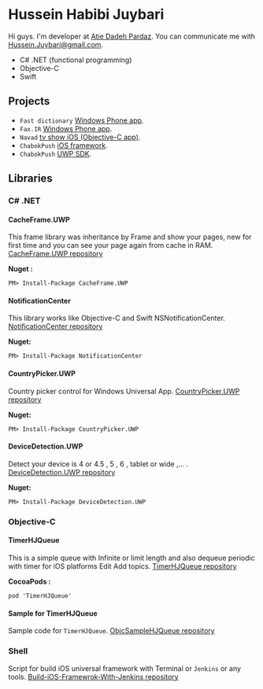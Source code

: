 # Hussein Habibi Juybari
Hi guys. I'm developer at [Atie Dadeh Pardaz](http://www.adpdigital.com). You can communicate me with [Hussein.Juybari@gmail.com](mailto:Hussein.Juybari@gmail.com).

- C# .NET (functional programming)
- Objective-C
- Swift

## Projects

 - `Fast dictionary` [Windows Phone app](http://www.fastdic.com).
 - `Fax.IR` [Windows Phone app](http://www.fax.ir).
 - `Navad` [tv show iOS (Objective-C app)](https://itunes.apple.com/us/app/navad/id1055781884?mt=8).  
 - `ChabokPush` [iOS framework](https://cocoapods.org/pods/ChabokPush).
 - `ChabokPush` [UWP SDK](https://www.nuget.org/packages/ADPPushSDK).

## Libraries

### C# .NET

#### CacheFrame.UWP
This frame library was inheritance by Frame and show your pages, new for first time and you can see your page again from cache in RAM.
[CacheFrame.UWP repository](https://github.com/Husseinhj/CacheFrame.UWP)

**Nuget :**
```
PM> Install-Package CacheFrame.UWP
```

#### NotificationCenter
This library works like Objective-C and Swift NSNotificationCenter. 
[NotificationCenter repository](https://github.com/Husseinhj/NotificationCenter)

**Nuget:**
```
PM> Install-Package NotificationCenter
```

#### CountryPicker.UWP
Country picker control for Windows Universal App.
[CountryPicker.UWP repository](https://github.com/Husseinhj/CountryPicker.UWP)

**Nuget:**
```
PM> Install-Package CountryPicker.UWP
```

#### DeviceDetection.UWP
Detect your device is 4 or 4.5 , 5 , 6 , tablet or wide ,... .
[DeviceDetection.UWP repository](https://github.com/Husseinhj/DeviceDetection.UWP)

**Nuget:**
```
PM> Install-Package DeviceDetection.UWP
```

### Objective-C

#### TimerHJQueue
This is a simple queue with Infinite or limit length and also dequeue periodic with timer for iOS platforms Edit Add topics.
[TimerHJQueue repository](https://github.com/Husseinhj/TimerHJQueue)

**CocoaPods :** 
```
pod 'TimerHJQueue'
```

#### Sample for TimerHJQueue
Sample code for `TimerHJQueue`.
[ObjcSampleHJQueue repository](https://github.com/Husseinhj/ObjcSampleHJQueue)

### Shell
Script for build iOS universal framework with Terminal or `Jenkins` or any tools.
[Build-iOS-Framewrok-With-Jenkins repository](https://github.com/Husseinhj/Build-iOS-Framewrok-With-Jenkins)
